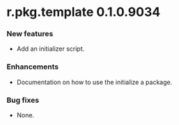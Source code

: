 # r.pkg.template 0.1.0.9034
### New features
* Add an initializer script.
### Enhancements
* Documentation on how to use the initialize a package.
### Bug fixes
* None.
